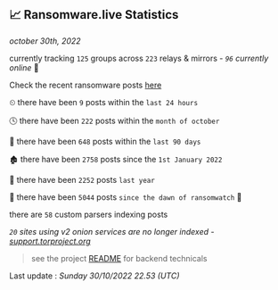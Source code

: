 
## 📈 Ransomware.live Statistics
_october 30th, 2022_

currently tracking `125` groups across `223` relays & mirrors - _`96` currently online_ 📡

Check the recent ransomware posts [here](https://www.ransomware.live/#/recentposts)


⏲ there have been `9` posts within the `last 24 hours`

🕓 there have been `222` posts within the `month of october`

📅 there have been `648` posts within the `last 90 days`

🏚 there have been `2758` posts since the `1st January 2022`

🚀 there have been `2252` posts `last year`

🦕 there have been `5044` posts `since the dawn of ransomwatch` 🐣

there are `58` custom parsers indexing posts

_`20` sites using v2 onion services are no longer indexed - [support.torproject.org](https://support.torproject.org/onionservices/v2-deprecation/)_

> see the project [README](https://github.com/jmousqueton/ransomwatch#readme) for backend technicals



Last update : _Sunday 30/10/2022 22.53 (UTC)_

